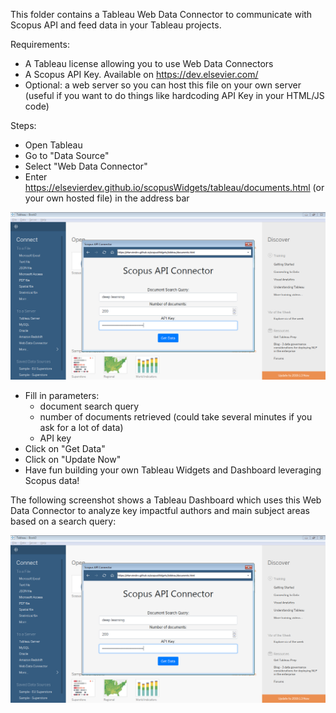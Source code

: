 This folder contains a Tableau Web Data Connector to communicate with Scopus API and feed data in your Tableau projects.

Requirements:
- A Tableau license allowing you to use Web Data Connectors
- A Scopus API Key. Available on https://dev.elsevier.com/ 
- Optional: a web server so you can host this file on your own server (useful if you want to do things like hardcoding API Key in your HTML/JS code)

Steps:
- Open Tableau
- Go to "Data Source"
- Select "Web Data Connector"
- Enter https://elsevierdev.github.io/scopusWidgets/tableau/documents.html (or your own hosted file) in the address bar

![](/tableau/screenshots/tableauConfiguration.png?raw=true "")

- Fill in parameters:
  - document search query
  - number of documents retrieved (could take several minutes if you ask for a lot of data)
  - API key
- Click on "Get Data"
- Click on "Update Now"
- Have fun building your own Tableau Widgets and Dashboard leveraging Scopus data!

The following screenshot shows a Tableau Dashboard which uses this Web Data Connector to analyze key impactful authors and main subject areas based on a search query:

![](/tableau/screenshots/tableauConfiguration.png?raw=true "")

